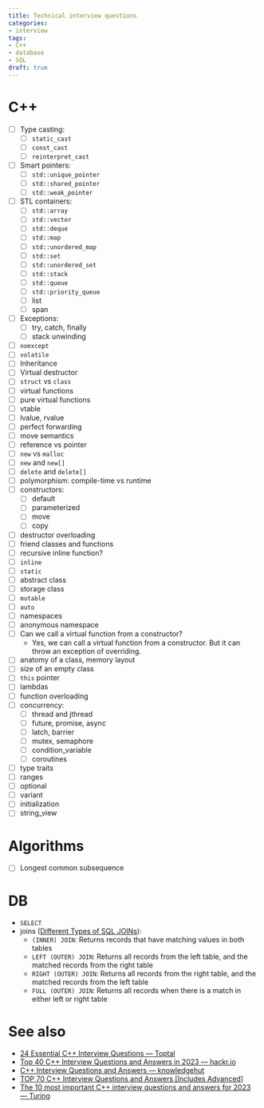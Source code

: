 ```yaml
---
title: Technical interview questions
categories:
- interview
tags:
- C++
- database
- SQL
draft: true
---
```

# C++
- [ ] Type casting:
  - [ ] `static_cast`
  - [ ] `const_cast`
  - [ ] `reinterpret_cast`
- [ ] Smart pointers:
  - [ ] `std::unique_pointer`
  - [ ] `std::shared_pointer`
  - [ ] `std::weak_pointer`
- [ ] STL containers:
  - [ ] `std::array`
  - [ ] `std::vector`
  - [ ] `std::deque`
  - [ ] `std::map`
  - [ ] `std::unordered_map`
  - [ ] `std::set`
  - [ ] `std::unordered_set`
  - [ ] `std::stack`
  - [ ] `std::queue`
  - [ ] `std::priority_queue`
  - [ ] list
  - [ ] span
- [ ] Exceptions:
  - [ ] try, catch, finally
  - [ ] stack unwinding
- [ ] `noexcept`
- [ ] `volatile`
- [ ] Inheritance
- [ ] Virtual destructor
- [ ] `struct` vs `class`
- [ ] virtual functions
- [ ] pure virtual functions
- [ ] vtable
- [ ] lvalue, rvalue
- [ ] perfect forwarding
- [ ] move semantics
- [ ] reference vs pointer
- [ ] `new` vs `malloc`
- [ ] `new` and `new[]`
- [ ] `delete` and `delete[]`
- [ ] polymorphism: compile-time vs runtime
- [ ] constructors:
  - [ ] default
  - [ ] parameterized
  - [ ] move
  - [ ] copy
- [ ] destructor overloading
- [ ] friend classes and functions
- [ ] recursive inline function?
- [ ] `inline`
- [ ] `static`
- [ ] abstract class
- [ ] storage class
- [ ] `mutable`
- [ ] `auto`
- [ ] namespaces
- [ ] anonymous namespace
- [ ] Can we call a virtual function from a constructor?
  - Yes, we can call a virtual function from a constructor. But it can throw an exception of overriding.
- [ ] anatomy of a class, memory layout
- [ ] size of an empty class
- [ ] `this` pointer
- [ ] lambdas
- [ ] function overloading
- [ ] concurrency:
  - [ ] thread and jthread
  - [ ] future, promise, async
  - [ ] latch, barrier
  - [ ] mutex, semaphore
  - [ ] condition_variable
  - [ ] coroutines
- [ ] type traits
- [ ] ranges
- [ ] optional
- [ ] variant
- [ ] initialization
- [ ] string_view

# Algorithms
- [ ] Longest common subsequence

# DB
- `SELECT`
- joins ([Different Types of SQL JOINs](https://www.w3schools.com/sql/sql_join.asp)):
  - `(INNER) JOIN`: Returns records that have matching values in both tables
  - `LEFT (OUTER) JOIN`: Returns all records from the left table, and the matched records from the right table
  - `RIGHT (OUTER) JOIN`: Returns all records from the right table, and the matched records from the left table
  - `FULL (OUTER) JOIN`: Returns all records when there is a match in either left or right table

# See also
- [24 Essential C++ Interview Questions — Toptal](https://www.toptal.com/c-plus-plus/interview-questions)
- [Top 40 C++ Interview Questions and Answers in 2023 — hackr.io](https://hackr.io/blog/cpp-interview-questions)
- [C++ Interview Questions and Answers — knowledgehut](https://www.knowledgehut.com/interview-questions/c)
- [TOP 70 C++ Interview Questions and Answers [Includes Advanced]](https://www.softwaretestinghelp.com/cpp-interview-questions/)
- [The 10 most important C++ interview questions and answers for 2023 — Turing](https://www.turing.com/interview-questions/c++)
